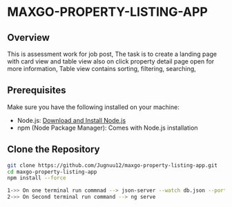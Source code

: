 # MAXGO-PROPERTY-LISTING-APP

## Overview
This is assessment work for job post, The task is to create a landing page with card view and table view also on click property detail page open for more information, Table view contains sorting, filtering, searching, 

## Prerequisites
Make sure you have the following installed on your machine:
- Node.js: [Download and Install Node.js](https://nodejs.org/)
- npm (Node Package Manager): Comes with Node.js installation

## Clone the Repository
```bash
git clone https://github.com/Jugnuu12/maxgo-property-listing-app.git
cd maxgo-property-listing-app
npm install --force

1->> On one terminal run commnad --> json-server --watch db.json --port 3000
2->> On Second terminal run command --> ng serve
